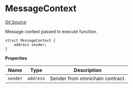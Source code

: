 # MessageContext
[Git Source](https://github.com/zeta-chain/protocol-contracts/blob/0f5a289f3179440ee2e4f23b1aa3613d2e644a78/contracts/evm/interfaces/IGatewayEVM.sol)

Message context passed to execute function.


```solidity
struct MessageContext {
    address sender;
}
```

**Properties**

|Name|Type|Description|
|----|----|-----------|
|`sender`|`address`|Sender from omnichain contract.|

